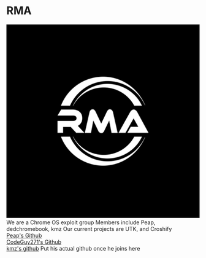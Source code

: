 # RMA
![RMA Logo](RMA.jpeg)
We are a Chrome OS exploit group
Members include Peap, dedchromebook, kmz
Our current projects are UTK, and Croshify  
[Peap's Github](https://github.com/Peapgit)  
[CodeGuy271's Github](https://github.com/codeguy271)  
[kmz's github](https://github.com/kmz)   Put his actual github once he joins here